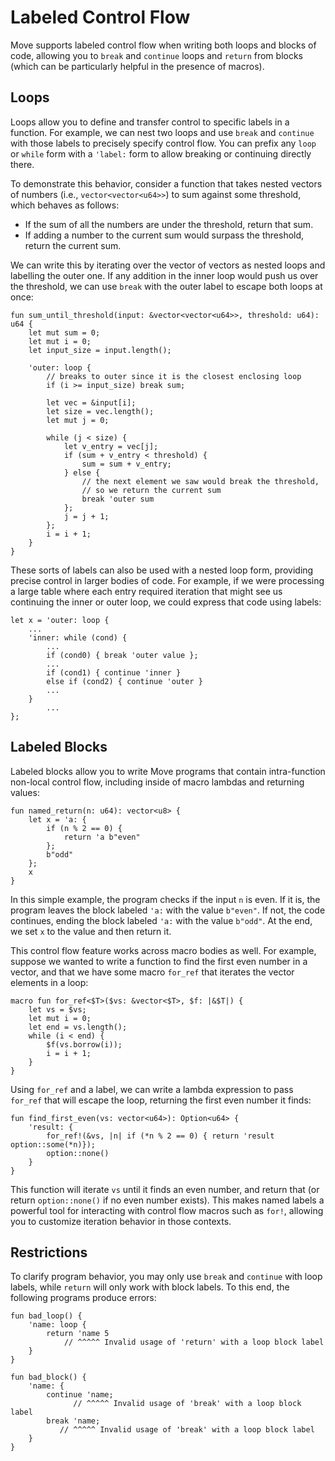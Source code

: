 # Labeled Control Flow

Move supports labeled control flow when writing both loops and blocks of code, allowing you
to `break` and `continue` loops and `return` from blocks (which can be particularly helpful in the
presence of macros).

## Loops

Loops allow you to define and transfer control to specific labels in a function. For example, we can
nest two loops and use `break` and `continue` with those labels to precisely specify control flow.
You can prefix any `loop` or `while` form with a `'label:` form to allow breaking or continuing
directly there.

To demonstrate this behavior, consider a function that takes nested vectors of numbers (i.e.,
`vector<vector<u64>>`) to sum against some threshold, which behaves as follows:

- If the sum of all the numbers are under the threshold, return that sum.
- If adding a number to the current sum would surpass the threshold, return the current sum.

We can write this by iterating over the vector of vectors as nested loops and labelling the outer
one. If any addition in the inner loop would push us over the threshold, we can use `break` with the
outer label to escape both loops at once:

```move
fun sum_until_threshold(input: &vector<vector<u64>>, threshold: u64): u64 {
    let mut sum = 0;
    let mut i = 0;
    let input_size = input.length();

    'outer: loop {
        // breaks to outer since it is the closest enclosing loop
        if (i >= input_size) break sum;

        let vec = &input[i];
        let size = vec.length();
        let mut j = 0;

        while (j < size) {
            let v_entry = vec[j];
            if (sum + v_entry < threshold) {
                sum = sum + v_entry;
            } else {
                // the next element we saw would break the threshold,
                // so we return the current sum
                break 'outer sum
            };
            j = j + 1;
        };
        i = i + 1;
    }
}
```

These sorts of labels can also be used with a nested loop form, providing precise control in larger
bodies of code. For example, if we were processing a large table where each entry required iteration
that might see us continuing the inner or outer loop, we could express that code using labels:

```move
let x = 'outer: loop {
    ...
    'inner: while (cond) {
        ...
        if (cond0) { break 'outer value };
        ...
        if (cond1) { continue 'inner }
        else if (cond2) { continue 'outer }
        ...
    }
        ...
};
```

## Labeled Blocks

Labeled blocks allow you to write Move programs that contain intra-function non-local control flow,
including inside of macro lambdas and returning values:

```move
fun named_return(n: u64): vector<u8> {
    let x = 'a: {
        if (n % 2 == 0) {
            return 'a b"even"
        };
        b"odd"
    };
    x
}
```

In this simple example, the program checks if the input `n` is even. If it is, the program leaves
the block labeled `'a:` with the value `b"even"`. If not, the code continues, ending the block
labeled `'a:` with the value `b"odd"`. At the end, we set `x` to the value and then return it.

This control flow feature works across macro bodies as well. For example, suppose we wanted to write
a function to find the first even number in a vector, and that we have some macro `for_ref` that
iterates the vector elements in a loop:

```move
macro fun for_ref<$T>($vs: &vector<$T>, $f: |&$T|) {
    let vs = $vs;
    let mut i = 0;
    let end = vs.length();
    while (i < end) {
        $f(vs.borrow(i));
        i = i + 1;
    }
}
```

Using `for_ref` and a label, we can write a lambda expression to pass `for_ref` that will escape the
loop, returning the first even number it finds:

```move
fun find_first_even(vs: vector<u64>): Option<u64> {
    'result: {
        for_ref!(&vs, |n| if (*n % 2 == 0) { return 'result option::some(*n)});
        option::none()
    }
}
```

This function will iterate `vs` until it finds an even number, and return that (or return
`option::none()` if no even number exists). This makes named labels a powerful tool for interacting
with control flow macros such as `for!`, allowing you to customize iteration behavior in those
contexts.

## Restrictions

To clarify program behavior, you may only use `break` and `continue` with loop labels, while
`return` will only work with block labels. To this end, the following programs produce errors:

```
fun bad_loop() {
    'name: loop {
        return 'name 5
            // ^^^^^ Invalid usage of 'return' with a loop block label
    }
}

fun bad_block() {
    'name: {
        continue 'name;
              // ^^^^^ Invalid usage of 'break' with a loop block label
        break 'name;
           // ^^^^^ Invalid usage of 'break' with a loop block label
    }
}
```
